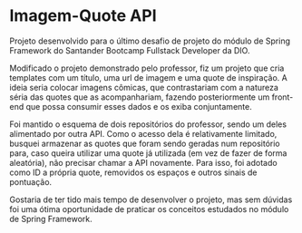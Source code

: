 # Imagem-Quote API

Projeto desenvolvido para o último desafio de projeto do módulo de Spring Framework do Santander Bootcamp Fullstack Developer da DIO.

Modificado o projeto demonstrado pelo professor, fiz um projeto que cria templates com um título, uma url de imagem e uma quote de inspiração. A ideia seria colocar imagens cômicas, que contrastariam com a natureza séria das quotes que as acompanhariam, fazendo posteriormente um front-end que possa consumir esses dados e os exiba conjuntamente.

Foi mantido o esquema de dois repositórios do professor, sendo um deles alimentado por outra API. Como o acesso dela é relativamente limitado, busquei armazenar as quotes que foram sendo geradas num repositório para, caso queira utilizar uma quote já utilizada (em vez de fazer de forma aleatória), não precisar chamar a API novamente. Para isso, foi adotado como ID a própria quote, removidos os espaços e outros sinais de pontuação.

Gostaria de ter tido mais tempo de desenvolver o projeto, mas sem dúvidas foi uma ótima oportunidade de praticar os conceitos estudados no módulo de Spring Framework.